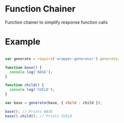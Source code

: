 # Function Chainer

Function chainer to simplify response function calls


# Example

```javascript

var generate = require('wrapper-generator').generate;

function base() {
  console.log('BASE');
}

function child() {
  console.log('CHILD');
}

var base = generate(base, { child : child });

base(); // Prints BASE
base().child(); // Prints CHILD


```
